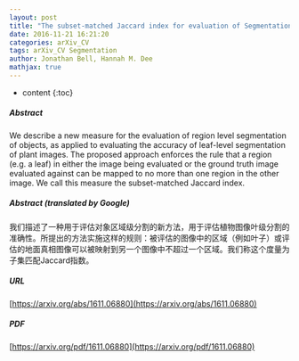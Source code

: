 ```yaml
---
layout: post
title: "The subset-matched Jaccard index for evaluation of Segmentation for Plant Images"
date: 2016-11-21 16:21:20
categories: arXiv_CV
tags: arXiv_CV Segmentation
author: Jonathan Bell, Hannah M. Dee
mathjax: true
---
```


* content
{:toc}

##### Abstract
We describe a new measure for the evaluation of region level segmentation of objects, as applied to evaluating the accuracy of leaf-level segmentation of plant images. The proposed approach enforces the rule that a region (e.g. a leaf) in either the image being evaluated or the ground truth image evaluated against can be mapped to no more than one region in the other image. We call this measure the subset-matched Jaccard index.

##### Abstract (translated by Google)
我们描述了一种用于评估对象区域级分割的新方法，用于评估植物图像叶级分割的准确性。所提出的方法实施这样的规则：被评估的图像中的区域（例如叶子）或评估的地面真相图像可以被映射到另一个图像中不超过一个区域。我们称这个度量为子集匹配Jaccard指数。

##### URL
[https://arxiv.org/abs/1611.06880](https://arxiv.org/abs/1611.06880)

##### PDF
[https://arxiv.org/pdf/1611.06880](https://arxiv.org/pdf/1611.06880)

